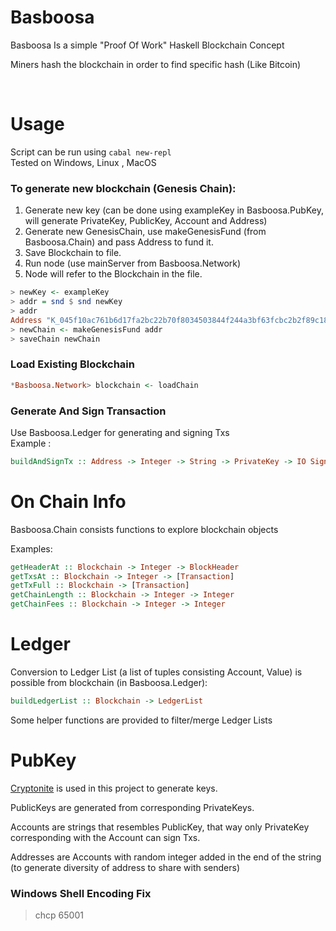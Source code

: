 # Basboosa

Basboosa Is a simple "Proof Of Work" Haskell Blockchain Concept  

Miners hash the blockchain in order to find specific hash (Like Bitcoin)

<br>

# Usage

Script can be run using `cabal new-repl` <br>
Tested on Windows, Linux , MacOS
<br>

### To generate new blockchain (Genesis Chain): <br>
1. Generate new key (can be done using exampleKey in Basboosa.PubKey, will generate PrivateKey, PublicKey, Account and Address)
2. Generate new GenesisChain, use makeGenesisFund (from Basboosa.Chain) and pass Address to fund it.
3. Save Blockchain to file.
4. Run node (use mainServer from Basboosa.Network)
5. Node will refer to the Blockchain in the file.

```Haskell
> newKey <- exampleKey
> addr = snd $ snd newKey
> addr
Address "K_045f10ac761b6d17fa2bc22b70f8034503844f244a3bf63fcbc2b2f89c180a64dd1d92d6b1e9288a98d5f7942f12a3f44e183c4c83261d8c93a2a039d9f7813387_5811878054"
> newChain <- makeGenesisFund addr
> saveChain newChain
```

### Load Existing Blockchain

```Haskell
*Basboosa.Network> blockchain <- loadChain
```

### Generate And Sign Transaction

Use Basboosa.Ledger for generating and signing Txs <br>
Example : <br>

```Haskell
buildAndSignTx :: Address -> Integer -> String -> PrivateKey -> IO SignedTx
```

# On Chain Info

Basboosa.Chain consists functions to explore blockchain objects

Examples: <br>

```Haskell
getHeaderAt :: Blockchain -> Integer -> BlockHeader
getTxsAt :: Blockchain -> Integer -> [Transaction]
getTxFull :: Blockchain -> [Transaction]
getChainLength :: Blockchain -> Integer -> Integer
getChainFees :: Blockchain -> Integer -> Integer
```

# Ledger

Conversion to Ledger List (a list of tuples consisting Account, Value) is possible from blockchain (in Basboosa.Ledger):

```Haskell 
buildLedgerList :: Blockchain -> LedgerList
```

Some helper functions are provided to filter/merge Ledger Lists

# PubKey

[Cryptonite](https://hackage.haskell.org/package/cryptonite) is used in this project to generate keys.

PublicKeys are generated from corresponding PrivateKeys.<br>

Accounts are strings that resembles PublicKey, that way only PrivateKey corresponding with the Account can sign Txs. <br>

Addresses are Accounts with random integer added in the end of the string (to generate diversity of address to share with senders)





### Windows Shell Encoding Fix 
> chcp 65001

